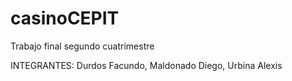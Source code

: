 # casinoCEPIT
Trabajo final segundo cuatrimestre

INTEGRANTES: Durdos Facundo, Maldonado Diego, Urbina Alexis
